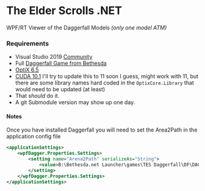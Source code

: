 The Elder Scrolls .NET
======================
WPF/RT Viewer of the Daggerfall Models _(only one model ATM)_

### Requirements
- Visual Studio 2019 [Community](https://visualstudio.microsoft.com/vs/community)
- Full [Daggerfall Game from Bethesda](https://elderscrolls.bethesda.net/en/daggerfall)
- [OptiX 6.5](https://developer.nvidia.com/designworks/optix/download)
- [CUDA 10.1](https://developer.nvidia.com/cuda-toolkit-archive) I'll try to update this to 11 soon I guess, might work with 11, but there are some library names hard coded in the `OptixCore.Library` that would need to be updated (at least)
- That _should_ do it.
- A git Submodule version may show up one day.

#### Notes
Once you have installed Daggerfall you will need to set the Area2Path in the application config file
```xml
<applicationSettings>
    <wpfDagger.Properties.Settings>
        <setting name="Arena2Path" serializeAs="String">
            <value>B:\Bethesda.net Launcher\games\TES Daggerfall\DF\DAGGER\ARENA2</value>
        </setting>
    </wpfDagger.Properties.Settings>
</applicationSettings>
```